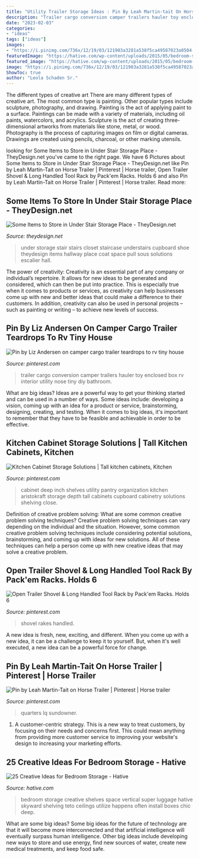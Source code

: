 ```yaml
---
title: "Utility Trailer Storage Ideas : Pin By Leah Martin-tait On Horse Trailer"
description: "Trailer cargo conversion camper trailers hauler toy enclosed box rv interior utility nose tiny diy bathroom"
date: "2023-02-03"
categories:
- "ideas"
tags: ["ideas"]
images:
- "https://i.pinimg.com/736x/12/19/03/121903a3281a538f5ca49587023a0504--horse-supplies-trailer-interior.jpg"
featuredImage: "https://hative.com/wp-content/uploads/2015/05/bedroom-storage-ideas/10-bedroom-storage-ideas.jpg"
featured_image: "https://hative.com/wp-content/uploads/2015/05/bedroom-storage-ideas/10-bedroom-storage-ideas.jpg"
image: "https://i.pinimg.com/736x/12/19/03/121903a3281a538f5ca49587023a0504--horse-supplies-trailer-interior.jpg"
ShowToc: true
author: "Leola Schaden Sr."
---
```



The different types of creative art
There are many different types of creative art. The most common type is painting. Other popular types include sculpture, photography, and drawing.
Painting is the act of applying paint to a surface. Paintings can be made with a variety of materials, including oil paints, watercolors, and acrylics. Sculpture is the act of creating three-dimensional artworks from materials like stone, metal, or wood. Photography is the process of capturing images on film or digital cameras. Drawings are created using pencils, charcoal, or other marking utensils.

	

		
looking for Some Items to Store in Under Stair Storage Place - TheyDesign.net you've came to the right page. We have 6 Pictures about Some Items to Store in Under Stair Storage Place - TheyDesign.net like Pin by Leah Martin-Tait on Horse Trailer | Pinterest | Horse trailer, Open Trailer Shovel &amp; Long Handled Tool Rack by Pack&#039;em Racks. Holds 6 and also Pin by Leah Martin-Tait on Horse Trailer | Pinterest | Horse trailer. Read more:
		
    
## Some Items To Store In Under Stair Storage Place - TheyDesign.net

<img loading=lazy src="http://theydesign.net/wp-content/uploads/2017/07/25-best-ideas-about-under-stair-storage-on-pinterest-stair-with-regard-to-under-stair-storage-some-items-to-store-in-under-stair-storage-place.jpg" onerror="this.onerror=null;this.src='https://tse2.mm.bing.net/th?id=OIP.zEi9YI_9rmTygWIOjmjWngHaLI&amp;pid=15.1';" alt="Some Items to Store in Under Stair Storage Place - TheyDesign.net">

_Source: theydesign.net_

>under storage stair stairs closet staircase understairs cupboard shoe theydesign items hallway place coat space pull sous solutions escalier hall. 

	

The power of creativity:
Creativity is an essential part of any company or individual’s repertoire. It allows for new ideas to be generated and considered, which can then be put into practice. This is especially true when it comes to products or services, as creativity can help businesses come up with new and better ideas that could make a difference to their customers. In addition, creativity can also be used in personal projects – such as painting or writing – to achieve new levels of success.

    
## Pin By Liz Andersen On Camper Cargo Trailer Teardrops To Rv Tiny House

<img loading=lazy src="https://i.pinimg.com/736x/f4/46/55/f44655af849df5014a330b206b3682e4.jpg" onerror="this.onerror=null;this.src='https://tse1.mm.bing.net/th?id=OIP.rWiyR1r_-OmIyKAwkEA3gwHaFj&amp;pid=15.1';" alt="Pin by Liz Andersen on camper cargo trailer teardrops to rv tiny house">

_Source: pinterest.com_

>trailer cargo conversion camper trailers hauler toy enclosed box rv interior utility nose tiny diy bathroom. 

	

What are big ideas?
Ideas are a powerful way to get your thinking started and can be used in a number of ways. Some ideas include: developing a vision, coming up with an idea for a product or service, brainstorming, designing, creating, and testing. When it comes to big ideas, it's important to remember that they have to be feasible and achievable in order to be effective.

    
## Kitchen Cabinet Storage Solutions | Tall Kitchen Cabinets, Kitchen

<img loading=lazy src="https://i.pinimg.com/736x/00/af/7f/00af7fcf618d991953ab63a01d75d54c.jpg" onerror="this.onerror=null;this.src='https://tse3.mm.bing.net/th?id=OIP.DqfP417pPWNhvDhmOh772wHaLv&amp;pid=15.1';" alt="Kitchen Cabinet Storage Solutions | Tall kitchen cabinets, Kitchen">

_Source: pinterest.com_

>cabinet deep inch shelves utility pantry organization kitchen aristokraft storage depth tall cabinets cupboard cabinetry solutions shelving close. 

	

Definition of creative problem solving: What are some common creative problem solving techniques?
Creative problem solving techniques can vary depending on the individual and the situation. However, some common creative problem solving techniques include considering potential solutions, brainstorming, and coming up with ideas for new solutions. All of these techniques can help a person come up with new creative ideas that may solve a creative problem.

    
## Open Trailer Shovel &amp; Long Handled Tool Rack By Pack&#039;em Racks. Holds 6

<img loading=lazy src="https://i.pinimg.com/736x/ec/5c/fe/ec5cfec7fca91cd5113a378fb6fe7656--open-trailer-tool-rack.jpg" onerror="this.onerror=null;this.src='https://tse4.mm.bing.net/th?id=OIP.n7o9gd-OeRl7W_CghxTlrAHaLH&amp;pid=15.1';" alt="Open Trailer Shovel &amp; Long Handled Tool Rack by Pack&#039;em Racks. Holds 6">

_Source: pinterest.com_

>shovel rakes handled. 

	

A new idea is fresh, new, exciting, and different. When you come up with a new idea, it can be a challenge to keep it to yourself. But, when it's well executed, a new idea can be a powerful force for change.

    
## Pin By Leah Martin-Tait On Horse Trailer | Pinterest | Horse Trailer

<img loading=lazy src="https://i.pinimg.com/736x/12/19/03/121903a3281a538f5ca49587023a0504--horse-supplies-trailer-interior.jpg" onerror="this.onerror=null;this.src='https://tse2.mm.bing.net/th?id=OIP.Q7vB1d4sO1GfNHy8cZb8gAHaLH&amp;pid=15.1';" alt="Pin by Leah Martin-Tait on Horse Trailer | Pinterest | Horse trailer">

_Source: pinterest.com_

>quarters lq sundowner. 

	

1. A customer-centric strategy. This is a new way to treat customers, by focusing on their needs and concerns first. This could mean anything from providing more customer service to improving your website's design to increasing your marketing efforts.

    
## 25 Creative Ideas For Bedroom Storage - Hative

<img loading=lazy src="https://hative.com/wp-content/uploads/2015/05/bedroom-storage-ideas/10-bedroom-storage-ideas.jpg" onerror="this.onerror=null;this.src='https://tse3.mm.bing.net/th?id=OIP.lS68GleHt4-JN0qn4rRKlAHaKr&amp;pid=15.1';" alt="25 Creative Ideas for Bedroom Storage - Hative">

_Source: hative.com_

>bedroom storage creative shelves space vertical super luggage hative skyward shelving teto ceilings utilize happens often install boxes chic deep. 

	

What are some big ideas?
Some big ideas for the future of technology are that it will become more interconnected and that artificial intelligence will eventually surpass human intelligence. Other big ideas include developing new ways to store and use energy, find new sources of water, create new medical treatments, and keep food safe.

